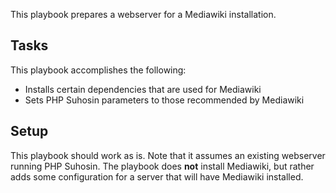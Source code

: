 This playbook prepares a webserver for a Mediawiki installation.

## Tasks

This playbook accomplishes the following:

* Installs certain dependencies that are used for Mediawiki
* Sets PHP Suhosin parameters to those recommended by Mediawiki

## Setup

This playbook should work as is. Note that it assumes an existing webserver running PHP Suhosin. The playbook does **not** install Mediawiki, but rather adds some configuration for a server that will have Mediawiki installed.
